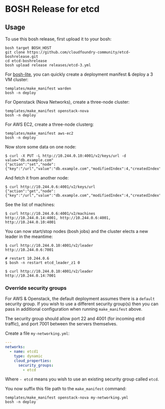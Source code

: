 # BOSH Release for etcd

## Usage

To use this bosh release, first upload it to your bosh:

```
bosh target BOSH_HOST
git clone https://github.com/cloudfoundry-community/etcd-boshrelease.git
cd etcd-boshrelease
bosh upload release releases/etcd-3.yml
```

For [bosh-lite](https://github.com/cloudfoundry/bosh-lite), you can quickly create a deployment manifest & deploy a 3 VM cluster:

```
templates/make_manifest warden
bosh -n deploy
```

For Openstack (Nova Networks), create a three-node cluster:

```
templates/make_manifest openstack-nova
bosh -n deploy
```

For AWS EC2, create a three-node clusterg:

```
templates/make_manifest aws-ec2
bosh -n deploy
```

Now store some data on one node:

```
$ curl -X PUT -L http://10.244.0.10:4001/v2/keys/url -d value="db.example.com"
{"action":"set","node":{"key":"/url","value":"db.example.com","modifiedIndex":4,"createdIndex":4}}
```

And fetch it from another node:

```
$ curl http://10.244.0.6:4001/v2/keys/url                                     
{"action":"get","node":{"key":"/url","value":"db.example.com","modifiedIndex":4,"createdIndex":4}}
```

See the list of machines:

```
$ curl http://10.244.0.6:4001/v2/machines   
http://10.244.0.14:4001, http://10.244.0.6:4001, http://10.244.0.10:4001
```


You can now start/stop nodes (bosh jobs) and the cluster elects a new leader in the meantime:

```
$ curl http://10.244.0.10:4001/v2/leader
http://10.244.0.6:7001

# restart 10.244.0.6
$ bosh -n restart etcd_leader_z1 0

$ curl http://10.244.0.10:4001/v2/leader
http://10.244.0.14:7001
```


### Override security groups

For AWS & Openstack, the default deployment assumes there is a `default` security group. If you wish to use a different security group(s) then you can pass in additional configuration when running `make_manifest` above.

The security group should allow port 22 and 4001 (for incoming etcd traffic), and port 7001 between the servers themselves.

Create a file `my-networking.yml`:

``` yaml
---
networks:
  - name: etcd1
    type: dynamic
    cloud_properties:
      security_groups:
        - etcd
```

Where `- etcd` means you wish to use an existing security group called `etcd`.

You now suffix this file path to the `make_manifest` command:

```
templates/make_manifest openstack-nova my-networking.yml
bosh -n deploy
```
